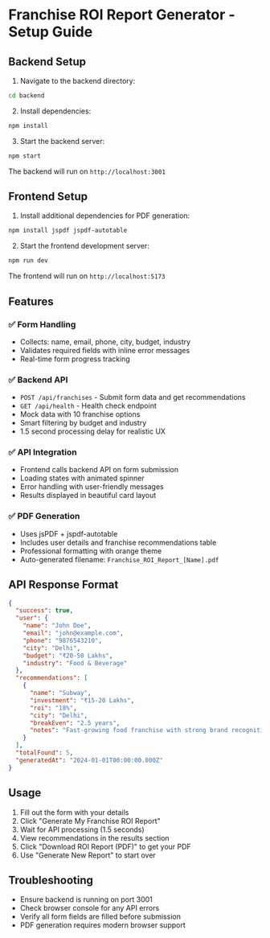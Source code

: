 # Franchise ROI Report Generator - Setup Guide

## Backend Setup

1. Navigate to the backend directory:
```bash
cd backend
```

2. Install dependencies:
```bash
npm install
```

3. Start the backend server:
```bash
npm start
```

The backend will run on `http://localhost:3001`

## Frontend Setup

1. Install additional dependencies for PDF generation:
```bash
npm install jspdf jspdf-autotable
```

2. Start the frontend development server:
```bash
npm run dev
```

The frontend will run on `http://localhost:5173`

## Features

### ✅ Form Handling
- Collects: name, email, phone, city, budget, industry
- Validates required fields with inline error messages
- Real-time form progress tracking

### ✅ Backend API
- `POST /api/franchises` - Submit form data and get recommendations
- `GET /api/health` - Health check endpoint
- Mock data with 10 franchise options
- Smart filtering by budget and industry
- 1.5 second processing delay for realistic UX

### ✅ API Integration
- Frontend calls backend API on form submission
- Loading states with animated spinner
- Error handling with user-friendly messages
- Results displayed in beautiful card layout

### ✅ PDF Generation
- Uses jsPDF + jspdf-autotable
- Includes user details and franchise recommendations table
- Professional formatting with orange theme
- Auto-generated filename: `Franchise_ROI_Report_[Name].pdf`

## API Response Format

```json
{
  "success": true,
  "user": {
    "name": "John Doe",
    "email": "john@example.com",
    "phone": "9876543210",
    "city": "Delhi",
    "budget": "₹20-50 Lakhs",
    "industry": "Food & Beverage"
  },
  "recommendations": [
    {
      "name": "Subway",
      "investment": "₹15-20 Lakhs",
      "roi": "18%",
      "city": "Delhi",
      "breakEven": "2.5 years",
      "notes": "Fast-growing food franchise with strong brand recognition"
    }
  ],
  "totalFound": 5,
  "generatedAt": "2024-01-01T00:00:00.000Z"
}
```

## Usage

1. Fill out the form with your details
2. Click "Generate My Franchise ROI Report"
3. Wait for API processing (1.5 seconds)
4. View recommendations in the results section
5. Click "Download ROI Report (PDF)" to get your PDF
6. Use "Generate New Report" to start over

## Troubleshooting

- Ensure backend is running on port 3001
- Check browser console for any API errors
- Verify all form fields are filled before submission
- PDF generation requires modern browser support

